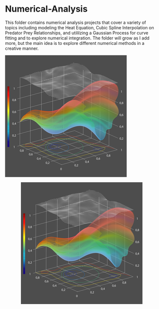 # Numerical-Analysis
This folder contains numerical analysis projects that cover a variety of topics including modeling the Heat Equation, Cubic Spline Interpolation on Predator Prey Relationships, and utililzing a Gaussian Process for curve fitting and to explore numerical integration. The folder will grow as I add more, but the main idea is to explore different numerical methods in a creative manner.

![Numerical Analysis](/images/Numerical_Analysis.png?style=centerme)
<center><img src="/images/Numerical_Analysis.png"></center>
